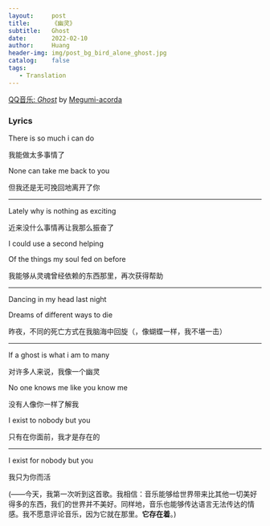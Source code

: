 ```yaml
---
layout:     post
title:      《幽灵》
subtitle:   Ghost
date:       2022-02-10
author:     Huang
header-img: img/post_bg_bird_alone_ghost.jpg
catalog:    false
tags:
   - Translation
---
```


[QQ音乐: *Ghost*](https://y.qq.com/n/ryqq/songDetail/001EoBKz3HvCVs) by [Megumi-acorda](https://soundcloud.com/megumi-acorda)

### Lyrics

There is so much i can do

我能做太多事情了

None can take me back to you

但我还是无可挽回地离开了你

---

Lately why is nothing as exciting

近来没什么事情再让我那么振奋了

I could use a second helping

Of the things my soul fed on before

我能够从灵魂曾经依赖的东西那里，再次获得帮助

---

Dancing in my head last night

Dreams of different ways to die

昨夜，不同的死亡方式在我脑海中回旋（，像蝴蝶一样，我不堪一击）

---

If a ghost is what i am to many

对许多人来说，我像一个幽灵

No one knows me like you know me

没有人像你一样了解我

I exist to nobody but you

只有在你面前，我才是存在的

---

I exist for nobody but you

我只为你而活

(——今天，我第一次听到这首歌。我相信：音乐能够给世界带来比其他一切美好得多的东西，我们的世界并不美好。同样地，音乐也能够传达语言无法传达的情感。我不愿意评论音乐，因为它就在那里。**它存在着**。)
